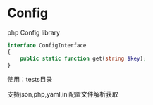 # Config
php Config library

```php
interface ConfigInterface
{
    public static function get(string $key);
}
```

使用：tests目录

支持json,php,yaml,ini配置文件解析获取
